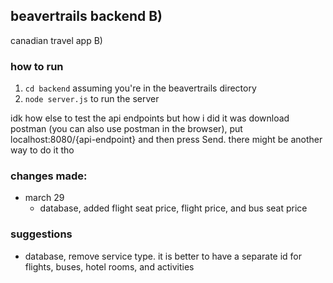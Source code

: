 ## beavertrails backend B)

canadian travel app B)

### how to run

1. `cd backend` assuming you're in the beavertrails directory
2. `node server.js` to run the server

idk how else to test the api endpoints but how i did it was download postman (you can also use postman in the browser), put localhost:8080/{api-endpoint} and then press Send. there might be another way to do it tho

### changes made:

- march 29
  - database, added flight seat price, flight price, and bus seat price

### suggestions

- database, remove service type. it is better to have a separate id for flights, buses, hotel rooms, and activities
